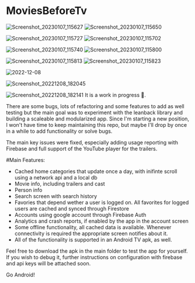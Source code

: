 # MoviesBeforeTv

![Screenshot_20230107_115627](https://user-images.githubusercontent.com/74452431/211145720-c3b51b3d-30ef-4940-99dc-9e071402cea0.png)
![Screenshot_20230107_115650](https://user-images.githubusercontent.com/74452431/211145721-9a0cf2be-3789-46ec-98ec-90e592a71bcb.png)

![Screenshot_20230107_115727](https://user-images.githubusercontent.com/74452431/211145726-d66c796d-4ff7-4b46-b85c-a2692ece35ed.png)
![Screenshot_20230107_115702](https://user-images.githubusercontent.com/74452431/211145725-682b3a8e-d6a9-495e-932e-cdad6f89d3d7.png)

![Screenshot_20230107_115740](https://user-images.githubusercontent.com/74452431/211145728-f8926463-1bac-4455-b487-400a931cdb52.png)
![Screenshot_20230107_115800](https://user-images.githubusercontent.com/74452431/211145731-bf3ec473-9486-4d30-a50c-05d0afa557d9.png)

![Screenshot_20230107_115813](https://user-images.githubusercontent.com/74452431/211145717-b692680a-3978-4a58-9f4f-403c9d9591b7.png)
![Screenshot_20230107_115823](https://user-images.githubusercontent.com/74452431/211145719-cf2d40f1-b4fa-48c7-a20e-adc9ff8cb19a.png)

![2022-12-08](https://user-images.githubusercontent.com/74452431/206514838-66d428b2-9fae-4209-b2fb-8691b55e2fd8.png)

![Screenshot_20221208_182045](https://user-images.githubusercontent.com/74452431/206514939-92c8fbbd-03cd-4c09-9a6e-43ebf5da4e0e.png)

![Screenshot_20221208_182141](https://user-images.githubusercontent.com/74452431/206514961-51db9955-5bf6-494f-a37a-96026a2b4522.png)
It is a work in progress 🚧.

There are some bugs, lots of refactoring and some features to add as well testing
but the main goal was to experiment with the leanback library and
building a scaleable and modularized app.
Since I'm starting a new position, I won't have time to keep maintaining this repo,
but maybe I'll drop by once in a while to add functionality or solve bugs.

The main key issues were fixed, especially adding usage reporting with Firebase and full support of the YouTube player
for the trailers.

#Main Features:
- Cached home categories that update once a day, with inifinte scroll using a network api and a local db
- Movie info, including trailers and cast
- Person info
- Search screen with search history
- Favories that depend wether a user is logged on. All favorites for logged users are cached and synced through Firestore
- Accounts using google account through Firebase Auth
- Analytics and crash reports, if enabled by the app in the account screen
- Some offline functionality, all cached data is available. Whenever connectivity is required the appropriate screen notifies about it.
- All of the functionality is supported in an Android TV apk, as well.

Feel free to download the apk in the main folder to test the app for yourself.
If you wish to debug it, further instructions on configuration with firebase and api keys
will be attached soon.

Go Android!

